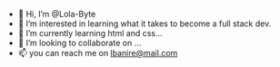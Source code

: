 - 👋 Hi, I’m @Lola-Byte
- 👀 I’m interested in learning what it takes to become a full stack dev.
- 🌱 I’m currently learning html and css...
- 💞️ I’m looking to collaborate on ...
- 📫 you can reach me on lbanire@mail.com

<!---
Lola-Byte/Lola-Byte is a ✨ special ✨ repository because its `README.md` (this file) appears on your GitHub profile.
You can click the Preview link to take a look at your changes.
--->
